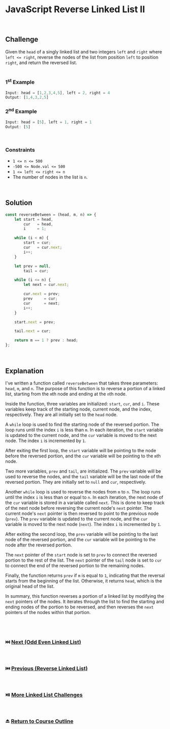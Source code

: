 # JavaScript Reverse Linked List II
<br/>

## Challenge
Given the `head` of a singly linked list and two integers `left` and `right` where `left <= right`, reverse the nodes of the list from position `left` to position `right`, and return the reversed list.
<br/>
<br/>

### 1<sup>st</sup> Example

```JavaScript
Input: head = [1,2,3,4,5], left = 2, right = 4
Output: [1,4,3,2,5]
```

### 2<sup>nd</sup> Example

```JavaScript
Input: head = [5], left = 1, right = 1
Output: [5]
```

<br/>

### Constraints

- `1 <= n <= 500`
- `-500 <= Node.val <= 500`
- `1 <= left <= right <= n`
- The number of nodes in the list is `n`.

<br/>

## Solution

```JavaScript
const reverseBetween = (head, m, n) => {
    let start = head,
        cur   = head,
        i     = 1;

    while (i < m) {
        start = cur;
        cur   = cur.next;
        i++;
    }

    let prev = null,
        tail = cur;

    while (i <= n) {
        let next = cur.next;

        cur.next = prev;
        prev     = cur;
        cur      = next;
        i++;
    }

    start.next = prev;

    tail.next = cur;

    return m == 1 ? prev : head;
};
```

<br/>

## Explanation

I've written a function called `reverseBetween` that takes three parameters: `head`, `m`, and `n`. The purpose of this function is to reverse a portion of a linked list, starting from the `m`th node and ending at the `n`th node.
<br/>

Inside the function, three variables are initialized: `start`, `cur`, and `i`. These variables keep track of the starting node, current node, and the index, respectively. They are all initially set to the `head` node.
<br/>

A `while` loop is used to find the starting node of the reversed portion. The loop runs until the index `i` is less than `m`. In each iteration, the `start` variable is updated to the current node, and the `cur` variable is moved to the next node. The index `i` is incremented by `1`.
<br/>

After exiting the first loop, the `start` variable will be pointing to the node before the reversed portion, and the `cur` variable will be pointing to the `m`th node.
<br/>

Two more variables, `prev` and `tail`, are initialized. The `prev` variable will be used to reverse the nodes, and the `tail` variable will be the last node of the reversed portion. They are initially set to `null` and `cur`, respectively.
<br/>

Another `while` loop is used to reverse the nodes from `m` to `n`. The loop runs until the index `i` is less than or equal to `n`. In each iteration, the next node of the `cur` variable is stored in a variable called `next`. This is done to keep track of the next node before reversing the current node's `next` pointer. The current node's `next` pointer is then reversed to point to the previous node (`prev`). The `prev` variable is updated to the current node, and the `cur` variable is moved to the next node (`next`). The index `i` is incremented by `1`.
<br/>

After exiting the second loop, the `prev` variable will be pointing to the last node of the reversed portion, and the `cur` variable will be pointing to the node after the reversed portion.
<br/>

The `next` pointer of the `start` node is set to `prev` to connect the reversed portion to the rest of the list. The  `next`  pointer of the `tail` node is set to `cur` to connect the end of the reversed portion to the remaining nodes.
<br/>

Finally, the function returns `prev` if `m` is equal to `1`, indicating that the reversal starts from the beginning of the list. Otherwise, it returns `head`, which is the original head of the list.
<br/>

In summary, this function reverses a portion of a linked list by modifying the `next` pointers of the nodes. It iterates through the list to find the starting and ending nodes of the portion to be reversed, and then reverses the `next` pointers of the nodes within that portion.
<br/>
<br/>
<br/>
<br/>

### :next_track_button: [Next (Odd Even Linked List)][Next]
<br/>

### :previous_track_button: [Previous (Reverse Linked List)][Previous]
<br/>

### :play_or_pause_button: [More Linked List Challenges][More]
<br/>

### :eject_button: [Return to Course Outline][Return]
<br/>

[Next]: https://github.com/Superklok/JavaScriptLinkedLists/blob/main/JavaScriptOddEvenLinkedList.md
[Previous]: https://github.com/Superklok/JavaScriptLinkedLists/blob/main/JavaScriptReverseLinkedList.md
[More]: https://github.com/Superklok/JavaScriptLinkedLists
[Return]: https://github.com/Superklok/LearnJavaScript